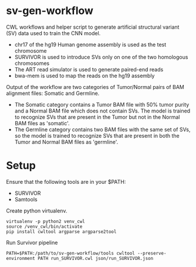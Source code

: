 # sv-gen-workflow
CWL workflows and helper script to generate artificial structural variant (SV) data used to train the CNN model.

* chr17 of the hg19 Human genome assembly is used as the test chromosome
* SURVIVOR is used to introduce SVs only on one of the two homologous chromosomes
* The ART read simulator is used to generate paired-end reads
* bwa-mem is used to map the reads on the hg19 assembly

Output of the workflow are two categories of Tumor/Normal pairs of BAM alignment files: Somatic and Germline.

* The Somatic category contains a Tumor BAM file with 50% tumor purity and a Normal BAM file which does not contain SVs. The model is trained to recognize SVs that are present in the Tumor but not in the Normal BAM files as 'somatic'.
* The Germline category contains two BAM files with the same set of SVs, so the model is trained to recognize SVs that are present in both the Tumor and Normal BAM files as 'germline'.


# Setup
Ensure that the following tools are in your $PATH:
- SURVIVOR
- Samtools

Create python virtualenv.

````
virtualenv -p python2 venv_cwl
source /venv_cwl/bin/activate
pip install cwltool argparse argparse2tool

````
Run Survivor pipeline

````
PATH=$PATH:/path/to/sv-gen-workflow/tools cwltool --preserve-environment PATH run_SURVIVOR.cwl json/run_SURVIVOR.json

````

